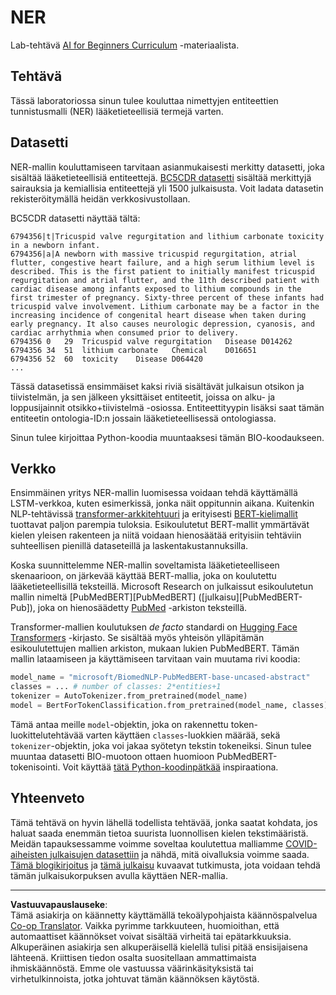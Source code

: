 <!--
CO_OP_TRANSLATOR_METADATA:
{
  "original_hash": "032bda5068f543d6c1fcb30c34231461",
  "translation_date": "2025-08-28T20:04:56+00:00",
  "source_file": "lessons/5-NLP/19-NER/lab/README.md",
  "language_code": "fi"
}
-->
# NER

Lab-tehtävä [AI for Beginners Curriculum](https://github.com/microsoft/ai-for-beginners) -materiaalista.

## Tehtävä

Tässä laboratoriossa sinun tulee kouluttaa nimettyjen entiteettien tunnistusmalli (NER) lääketieteellisiä termejä varten.

## Datasetti

NER-mallin kouluttamiseen tarvitaan asianmukaisesti merkitty datasetti, joka sisältää lääketieteellisiä entiteettejä. [BC5CDR datasetti](https://biocreative.bioinformatics.udel.edu/tasks/biocreative-v/track-3-cdr/) sisältää merkittyjä sairauksia ja kemiallisia entiteettejä yli 1500 julkaisusta. Voit ladata datasetin rekisteröitymällä heidän verkkosivustollaan.

BC5CDR datasetti näyttää tältä:

```
6794356|t|Tricuspid valve regurgitation and lithium carbonate toxicity in a newborn infant.
6794356|a|A newborn with massive tricuspid regurgitation, atrial flutter, congestive heart failure, and a high serum lithium level is described. This is the first patient to initially manifest tricuspid regurgitation and atrial flutter, and the 11th described patient with cardiac disease among infants exposed to lithium compounds in the first trimester of pregnancy. Sixty-three percent of these infants had tricuspid valve involvement. Lithium carbonate may be a factor in the increasing incidence of congenital heart disease when taken during early pregnancy. It also causes neurologic depression, cyanosis, and cardiac arrhythmia when consumed prior to delivery.
6794356	0	29	Tricuspid valve regurgitation	Disease	D014262
6794356	34	51	lithium carbonate	Chemical	D016651
6794356	52	60	toxicity	Disease	D064420
...
```

Tässä datasetissä ensimmäiset kaksi riviä sisältävät julkaisun otsikon ja tiivistelmän, ja sen jälkeen yksittäiset entiteetit, joissa on alku- ja loppusijainnit otsikko+tiivistelmä -osiossa. Entiteettityypin lisäksi saat tämän entiteetin ontologia-ID:n jossain lääketieteellisessä ontologiassa.

Sinun tulee kirjoittaa Python-koodia muuntaaksesi tämän BIO-koodaukseen.

## Verkko

Ensimmäinen yritys NER-mallin luomisessa voidaan tehdä käyttämällä LSTM-verkkoa, kuten esimerkissä, jonka näit oppitunnin aikana. Kuitenkin NLP-tehtävissä [transformer-arkkitehtuuri](https://en.wikipedia.org/wiki/Transformer_(machine_learning_model)) ja erityisesti [BERT-kielimallit](https://en.wikipedia.org/wiki/BERT_(language_model)) tuottavat paljon parempia tuloksia. Esikoulutetut BERT-mallit ymmärtävät kielen yleisen rakenteen ja niitä voidaan hienosäätää erityisiin tehtäviin suhteellisen pienillä dataseteillä ja laskentakustannuksilla.

Koska suunnittelemme NER-mallin soveltamista lääketieteelliseen skenaarioon, on järkevää käyttää BERT-mallia, joka on koulutettu lääketieteellisillä teksteillä. Microsoft Research on julkaissut esikoulutetun mallin nimeltä [PubMedBERT][PubMedBERT] ([julkaisu][PubMedBERT-Pub]), joka on hienosäädetty [PubMed](https://pubmed.ncbi.nlm.nih.gov/) -arkiston teksteillä.

Transformer-mallien koulutuksen *de facto* standardi on [Hugging Face Transformers](https://huggingface.co/) -kirjasto. Se sisältää myös yhteisön ylläpitämän esikoulutettujen mallien arkiston, mukaan lukien PubMedBERT. Tämän mallin lataamiseen ja käyttämiseen tarvitaan vain muutama rivi koodia:

```python
model_name = "microsoft/BiomedNLP-PubMedBERT-base-uncased-abstract"
classes = ... # number of classes: 2*entities+1
tokenizer = AutoTokenizer.from_pretrained(model_name)
model = BertForTokenClassification.from_pretrained(model_name, classes)
```

Tämä antaa meille `model`-objektin, joka on rakennettu token-luokittelutehtävää varten käyttäen `classes`-luokkien määrää, sekä `tokenizer`-objektin, joka voi jakaa syötetyn tekstin tokeneiksi. Sinun tulee muuntaa datasetti BIO-muotoon ottaen huomioon PubMedBERT-tokenisointi. Voit käyttää [tätä Python-koodinpätkää](https://gist.github.com/shwars/580b55684be3328eb39ecf01b9cbbd88) inspiraationa.

## Yhteenveto

Tämä tehtävä on hyvin lähellä todellista tehtävää, jonka saatat kohdata, jos haluat saada enemmän tietoa suurista luonnollisen kielen tekstimääristä. Meidän tapauksessamme voimme soveltaa koulutettua malliamme [COVID-aiheisten julkaisujen datasettiin](https://www.kaggle.com/allen-institute-for-ai/CORD-19-research-challenge) ja nähdä, mitä oivalluksia voimme saada. [Tämä blogikirjoitus](https://soshnikov.com/science/analyzing-medical-papers-with-azure-and-text-analytics-for-health/) ja [tämä julkaisu](https://www.mdpi.com/2504-2289/6/1/4) kuvaavat tutkimusta, jota voidaan tehdä tämän julkaisukorpuksen avulla käyttäen NER-mallia.

---

**Vastuuvapauslauseke**:  
Tämä asiakirja on käännetty käyttämällä tekoälypohjaista käännöspalvelua [Co-op Translator](https://github.com/Azure/co-op-translator). Vaikka pyrimme tarkkuuteen, huomioithan, että automaattiset käännökset voivat sisältää virheitä tai epätarkkuuksia. Alkuperäinen asiakirja sen alkuperäisellä kielellä tulisi pitää ensisijaisena lähteenä. Kriittisen tiedon osalta suositellaan ammattimaista ihmiskäännöstä. Emme ole vastuussa väärinkäsityksistä tai virhetulkinnoista, jotka johtuvat tämän käännöksen käytöstä.